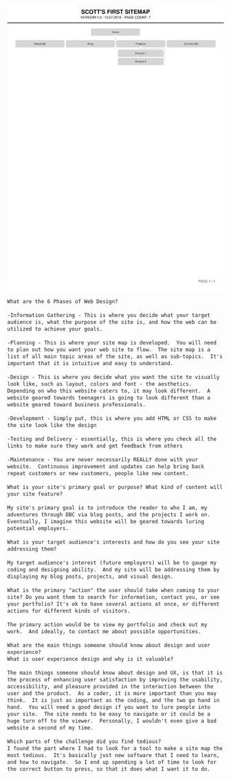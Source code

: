 ![Alt text](week-2/imgs/site-map.png)


    What are the 6 Phases of Web Design?

    -Information Gathering - This is where you decide what your target audience is, what the purpose of the site is, and how the web can be utilized to achieve your goals.

    -Planning - This is where your site map is developed.  You will need to plan out how you want your web site to flow.  The site map is a list of all main topic areas of the site, as well as sub-topics.  It's important that it is intuitive and easy to understand.

    -Design - This is where you decide what you want the site to visually look like, such as layout, colors and font - the aesthetics.  Depending on who this website caters to, it may look different.  A website geared towards teenagers is going to look different than a website geared toward business professionals.

    -Development - Simply put, this is where you add HTML or CSS to make the site look like the design

    -Testing and Delivery - essentially, this is where you check all the links to make sure they work and get feedback from others

    -Maintenance - You are never necessarily REALLY done with your website.  Continuous improvement and updates can help bring back repeat customers or new customers, people like new content.

    What is your site's primary goal or purpose? What kind of content will your site feature?

    My site's primary goal is to introduce the reader to who I am, my adventures through DBC via blog posts, and the projects I work on.  Eventually, I imagine this website will be geared towards luring potential employers.
    
    What is your target audience's interests and how do you see your site addressing them?

    My target audience's interest (future employers) will be to gauge my coding and designing ability.  And my site will be addressing them by displaying my blog posts, projects, and visual design.

    What is the primary "action" the user should take when coming to your site? Do you want them to search for information, contact you, or see your portfolio? It's ok to have several actions at once, or different actions for different kinds of visitors.

    The primary action would be to view my portfolio and check out my work.  And ideally, to contact me about possible opportunities.

    What are the main things someone should know about design and user experience?
    What is user experience design and why is it valuable? 

    The main things someone should know about design and UX, is that it is the process of enhancing user satisfaction by improving the usability, accessibility, and pleasure provided in the interaction between the user and the product.  As a coder, it is more important than you may think.  It is just as important as the coding, and the two go hand in hand.  You will need a good design if you want to lure people into your site.  The site needs to be easy to navigate or it could be a huge turn off to the viewer.  Personally, I wouldn't even give a bad website a second of my time.
    
    Which parts of the challenge did you find tedious?
    I found the part where I had to look for a tool to make a site map the most tedious.  It's basically just new software that I need to learn, and how to navigate.  So I end up spending a lot of time to look for the correct button to press, so that it does what I want it to do.